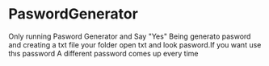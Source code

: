 # PaswordGenerator
Only running Pasword Generator and Say "Yes" Being generato pasword and creating a txt file your folder open txt and look pasword.If you want use thıs password
A different password comes up every time
